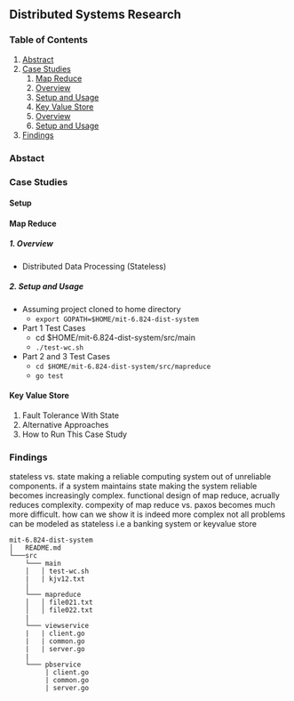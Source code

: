 ## Distributed Systems Research 

### Table of Contents 
1. [Abstract](#abstract)
2. [Case Studies](#case-studies)
    1. [Map Reduce](#map-reduce)
      1. [Overview](#overview)
      2. [Setup and Usage](#setup-and-usage)
    2. [Key Value Store](#key-value-store)
      1. [Overview](#overview)
      2. [Setup and Usage](#setup-and-usage)
3. [Findings](#findings)

### Abstact

### Case Studies
  #### Setup

      
  #### Map Reduce 
  ##### 1. Overview 
   - Distributed Data Processing (Stateless)
  ##### 2. Setup and Usage 
   - Assuming project cloned to home directory 
        -  ``` export GOPATH=$HOME/mit-6.824-dist-system ```
   - Part 1 Test Cases 
        - cd $HOME/mit-6.824-dist-system/src/main 
        - ``` ./test-wc.sh ```   
   - Part 2 and 3 Test Cases 
     - ``` cd $HOME/mit-6.824-dist-system/src/mapreduce ```
     - ``` go test ```
  
  #### Key Value Store 
  1. Fault Tolerance With State 
  2. Alternative Approaches 
  3. How to Run This Case Study 
    
### Findings

stateless vs. state 
making a reliable computing system out of unreliable components.
if a system maintains state making the system reliable becomes increasingly complex. 
functional design of map reduce, acrually reduces complexity.
compexity of map reduce vs. paxos becomes much more difficult.
how can we show it is indeed more complex
not all problems can be modeled as stateless
i.e a banking system or keyvalue store 


```
mit-6.824-dist-system
│   README.md
└───src 
    └─── main  
    │   │ test-wc.sh
    |   | kjv12.txt
    │
    └─── mapreduce 
    │   │ file021.txt
    │   │ file022.txt
    |
    └─── viewservice 
    |   | client.go 
    |   | common.go
    |   | server.go
    |
    └─── pbservice 
         | client.go
         | common.go
         | server.go
        
        
```
